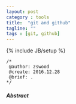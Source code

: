 ```yaml
---
layout: post
category : tools
title:	"git and github"
tagline: ""
tags : [git, github]
---
```

{% include JB/setup %}

	/*
	 @author: zswood
	 @create: 2016.12.28
	 @brief: .
	*/
  

#### *Abstract*
